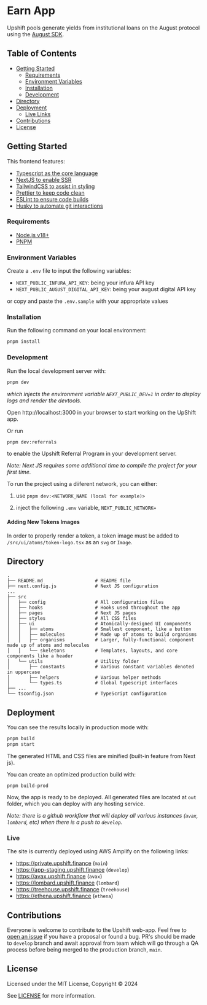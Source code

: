 # Earn App

Upshift pools generate yields from institutional loans on the August protocol using the [August SDK](https://www.npmjs.com/package/@augustdigital/sdk).

## Table of Contents

- [Getting Started](https://github.com/lazarev-protocol/upshift-app?tab=readme-ov-file#getting-started)
  - [Requirements](https://github.com/lazarev-protocol/upshift-app?tab=readme-ov-file#requirements)
  - [Environment Variables](https://github.com/lazarev-protocol/upshift-app?tab=readme-ov-file#environment-variables)
  - [Installation](https://github.com/lazarev-protocol/upshift-app?tab=readme-ov-file#installation)
  - [Development](https://github.com/lazarev-protocol/upshift-app?tab=readme-ov-file#development)
- [Directory](https://github.com/lazarev-protocol/upshift-app?tab=readme-ov-file#directory)
- [Deployment](https://github.com/lazarev-protocol/upshift-app?tab=readme-ov-file#deployment)
  - [Live Links](https://github.com/lazarev-protocol/upshift-app?tab=readme-ov-file#live)
- [Contributions](https://github.com/lazarev-protocol/upshift-app?tab=readme-ov-file#contributions)
- [License](https://github.com/lazarev-protocol/upshift-app?tab=readme-ov-file#license)

## Getting Started

This frontend features:

- [Typescript as the core language](https://www.typescriptlang.org/)
- [NextJS to enable SSR](https://nextjs.org/)
- [TailwindCSS to assist in styling](https://tailwindcss.com/)
- [Prettier to keep code clean](https://prettier.io/)
- [ESLint to ensure code builds](https://eslint.org/)
- [Husky to automate git interactions](https://typicode.github.io/husky/)

### Requirements

- [Node.js v18+](https://nodejs.org/)
- [PNPM](https://pnpm.io/)

### Environment Variables

Create a `.env` file to input the following variables:

- `NEXT_PUBLIC_INFURA_API_KEY`: being your infura API key
- `NEXT_PUBLIC_AUGUST_DIGITAL_API_KEY`: being your august digital API key

or copy and paste the `.env.sample` with your appropriate values

### Installation

Run the following command on your local environment:

```bash
pnpm install
```

### Development

Run the local development server with:

```bash
pnpm dev
```

*which injects the environment variable `NEXT_PUBLIC_DEV=1` in order to display logs and render the devtools.*

Open http://localhost:3000 in your browser to start working on the UpShift app. 

Or run
```bash
pnpm dev:referrals
```
to enable the Upshift Referral Program in your development server.

*Note: Next JS requires some additional time to compile the project for your first time.*

To run the project using a diiferent network, you can either:

1) use `pnpm dev:<NETWORK_NAME (local for example)>`

2) inject the following `.env` variable, `NEXT_PUBLIC_NETWORK=`

#### Adding New Tokens Images

In order to properly render a token, a token image must be added to `/src/ui/atoms/token-logo.tsx` as an `svg` or `Image`.

## Directory

```
.
├── README.md                   # README file
├── next.config.js              # Next JS configuration
...
├── src
│   ├── config                  # All configuration files
│   ├── hooks                   # Hooks used throughout the app
│   ├── pages                   # Next JS pages
│   ├── styles                  # All CSS files
│   ├── ui                      # Atomically-designed UI components
│   │   ├── atoms               # Smallest component, like a button
│   │   ├── molecules           # Made up of atoms to build organisms
│   │   ├── organisms           # Larger, fully-functional component made up of atoms and molecules
│   │   └── skeletons           # Templates, layouts, and core components like a header
│   └── utils                   # Utility folder
│       ├── constants           # Various constant variables denoted in uppercase
│       ├── helpers             # Various helper methods
│       └── types.ts            # Global typescript interfaces 
├── ...
└── tsconfig.json               # TypeScript configuration
```

## Deployment

You can see the results locally in production mode with:

```bash
pnpm build
pnpm start
```

The generated HTML and CSS files are minified (built-in feature from Next js).

You can create an optimized production build with:

```
pnpm build-prod
```

Now, the app is ready to be deployed. All generated files are located at `out` folder, which you can deploy with any hosting service.

*Note: there is a github workflow that will deploy all various instances (`avax`, `lombard`, etc) when there is a push to `develop`.*

### Live

The site is currently deployed using AWS Amplify on the following links:

- https://private.upshift.finance (`main`)
- https://app-staging.upshift.finance (`develop`)
- https://avax.upshift.finance (`avax`)
- https://lombard.upshift.finance (`lombard`)
- https://treehouse.upshift.finance (`treehouse`)
- https://ethena.upshift.finance (`ethena`)

## Contributions

Everyone is welcome to contribute to the Upshift web-app. Feel free to [open an issue](https://github.com/upshift-protocol/upshift-app/issues) if you have a proposal or found a bug. PR's should be made to `develop` branch and await approval from team which will go through a QA process before being merged to the production branch, `main`.

## License

Licensed under the MIT License, Copyright © 2024

See [LICENSE](LICENSE) for more information.